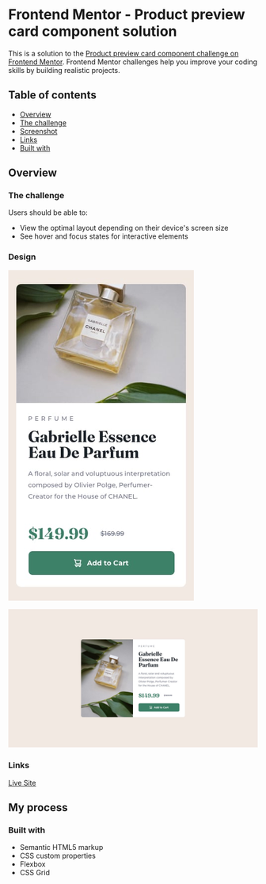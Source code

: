 # Frontend Mentor - Product preview card component solution

This is a solution to the [Product preview card component challenge on Frontend Mentor](https://www.frontendmentor.io/challenges/product-preview-card-component-GO7UmttRfa). Frontend Mentor challenges help you improve your coding skills by building realistic projects. 

## Table of contents

- [Overview](#overview)
- [The challenge](#the-challenge)
- [Screenshot](#screenshot)
- [Links](#links)
- [Built with](#built-with)
 

## Overview

### The challenge

Users should be able to:

- View the optimal layout depending on their device's screen size
- See hover and focus states for interactive elements

### Design

 ![Mobile Design](mobile-design.jpg)

 ![Desktop Design](desktop-design.jpg)



### Links

 [Live Site](https://jaycodes466.github.io/product-card-challenge/)

## My process

### Built with

- Semantic HTML5 markup
- CSS custom properties
- Flexbox
- CSS Grid



